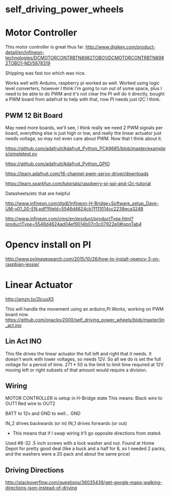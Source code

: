 # self_driving_power_wheels

# Motor Controller
This motor controller is great thus far.
http://www.digikey.com/product-detail/en/infineon-technologies/DCMOTORCONTRBTN8982TOBO1/DCMOTORCONTRBTN8982TOBO1-ND/5878319

Shipping was fast too which was nice.

Works well with Arduino, raspberry pi worked as well. Worked using logic level converters, however I think I'm going to run out of some space, plus I need to be able to do PWM and it's not clear the PI will do it directly, bought a PWM board from adafruit to help with that, now PI needs just I2C I think.

## PWM 12 Bit Board
May need more boards, we'll see, I think really we need 2 PWM signals per board, everything else is just high or low, and really the linear actuator just needs voltage, so may not even care about PWM. Now that I think about it.

https://github.com/adafruit/Adafruit_Python_PCA9685/blob/master/examples/simpletest.py

https://github.com/adafruit/Adafruit_Python_GPIO

https://learn.adafruit.com/16-channel-pwm-servo-driver/downloads

https://learn.sparkfun.com/tutorials/raspberry-pi-spi-and-i2c-tutorial


Datasheets/etc that are helpful

http://www.infineon.com/dgdl/Infineon-H-Bridge+Software_setup_Dave-UM-v01_00-EN.pdf?fileId=5546d4624cb7f111014cc2238eca3248

http://www.infineon.com/cms/en/product/productType.html?productType=5546d4624ad04ef9014b07c0c07922e0#ispnTab4

# Opencv install on PI
http://www.pyimagesearch.com/2015/10/26/how-to-install-opencv-3-on-raspbian-jessie/


# Linear Actuator
http://amzn.to/2lcuoX5

This will handle the movement using an arduino,Pi Works, working on PWM board now.
https://github.com/onaclov2000/self_driving_power_wheels/blob/master/lin_act.ino

## Lin Act INO
This file drives the linear actuator the full left and right that it needs.
It doesn't work with lower voltages, so needs 12V. So all we do is set the full voltage for a period of time.
271 * 50 is the limit to limit time required at 12V
moving left or right subsets of that amount would require a division.

## Wiring
MOTOR CONTROLLER is setup in H-Bridge state
This means:
  Black wire to OUT1
  Red wire to OUT2

BATT to 12v and GND to well... GND

IN_2 drives backwards (or in)
IN_1 drives forwards (or out) 
* This means that if I swap wiring it'll go opposite directions from stated.

Used #8-32 .5 inch screws with a lock washer and nut. Found at Home Depot for pretty good deal (like a buck and a half for 8, so I needed 2 packs, and the washers were a 20 pack and about the same price)

## Driving Directions
http://stackoverflow.com/questions/36035439/get-google-maps-walking-directions-json-instead-of-driving
